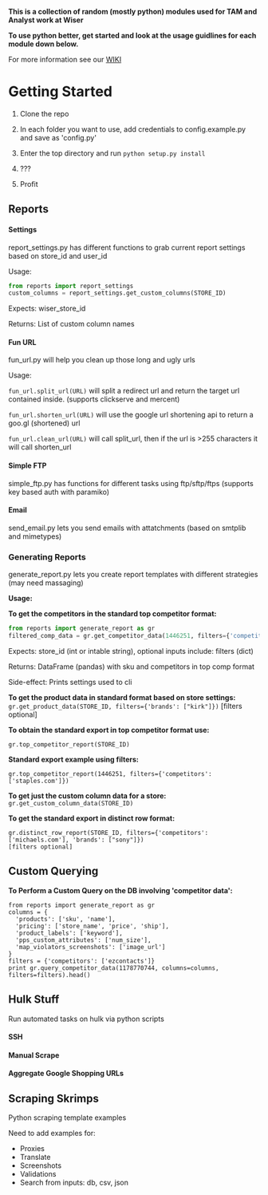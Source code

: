 **This is a collection of random (mostly python) modules used for TAM and Analyst work at Wiser**

**To use python better, get started and look at the usage guidlines for each module down below.**

For more information see our [WIKI](https://github.com/adamrdavid/python-tools/wiki)

Getting Started
===============

1. Clone the repo 

2. In each folder you want to use, add credentials to config.example.py and save as 'config.py'

3. Enter the top directory and run `python setup.py install`

4. ???

5. Profit

    

## Reports

####  Settings

report_settings.py has different functions to grab current report settings based on store_id and user_id

Usage:
```py
from reports import report_settings
custom_columns = report_settings.get_custom_columns(STORE_ID)
```
Expects: wiser_store_id

Returns: List of custom column names

#### Fun URL

fun_url.py will help you clean up those long and ugly urls

Usage:

`fun_url.split_url(URL)` will split a redirect url and return the target url contained inside. (supports clickserve and mercent)

`fun_url.shorten_url(URL)` will use the google url shortening api to return a goo.gl (shortened) url

`fun_url.clean_url(URL)` will call split_url, then if the url is >255 characters it will call shorten_url

####  Simple FTP

simple_ftp.py has functions for different tasks using ftp/sftp/ftps (supports key based auth with paramiko)

####  Email

send_email.py lets you send emails with attatchments (based on smtplib and mimetypes)

###  Generating Reports

generate_report.py lets you create report templates with different strategies (may need massaging)

**Usage:**

**To get the competitors in the standard top competitor format:**
```py
from reports import generate_report as gr
filtered_comp_data = gr.get_competitor_data(1446251, filters={'competitors': ["staples.com", "office"], 'brands': ["zep"]})
```
Expects: store_id (int or intable string), optional inputs include: filters (dict)

Returns: DataFrame (pandas) with sku and competitors in top comp format

Side-effect: Prints settings used to cli

**To get the product data in standard format based on store settings:**
`gr.get_product_data(STORE_ID, filters={'brands': ["kirk"]})`
[filters optional]

**To obtain the standard export in top competitor format use:**
```
gr.top_competitor_report(STORE_ID)
```

**Standard export example using filters:**
```
gr.top_competitor_report(1446251, filters={'competitors': ['staples.com']})
```

**To get just the custom column data for a store:**
`gr.get_custom_column_data(STORE_ID)`

**To get the standard export in distinct row format:**
```
gr.distinct_row_report(STORE_ID, filters={'competitors': ['michaels.com'], 'brands': ["sony"]})
[filters optional]
```

## Custom Querying

**To Perform a Custom Query on the DB involving 'competitor data':**

```
from reports import generate_report as gr
columns = {
  'products': ['sku', 'name'],
  'pricing': ['store_name', 'price', 'ship'],
  'product_labels': ['keyword'],
  'pps_custom_attributes': ['num_size'],
  'map_violators_screenshots': ['image_url']
}
filters = {'competitors': ['ezcontacts']}
print gr.query_competitor_data(1178770744, columns=columns, filters=filters).head()
```


## Hulk Stuff

Run automated tasks on hulk via python scripts

#### SSH

#### Manual Scrape

#### Aggregate Google Shopping URLs



## Scraping Skrimps

Python scraping template examples

Need to add examples for:
- Proxies
- Translate
- Screenshots
- Validations
- Search from inputs: db, csv, json
